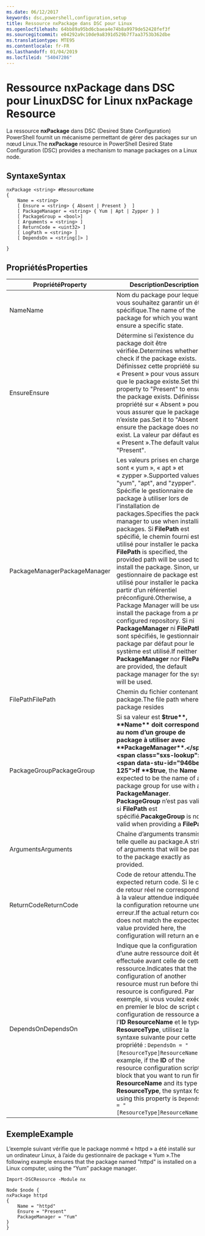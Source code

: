 ```yaml
---
ms.date: 06/12/2017
keywords: dsc,powershell,configuration,setup
title: Ressource nxPackage dans DSC pour Linux
ms.openlocfilehash: 64bb89a95bd6cbaea4e74b8a9979de52428fef3f
ms.sourcegitcommit: e04292a9c10de9a8391d529b7f7aa3753b362dbe
ms.translationtype: MTE95
ms.contentlocale: fr-FR
ms.lasthandoff: 01/04/2019
ms.locfileid: "54047286"
---
```

# <a name="dsc-for-linux-nxpackage-resource"></a><span data-ttu-id="946be-103">Ressource nxPackage dans DSC pour Linux</span><span class="sxs-lookup"><span data-stu-id="946be-103">DSC for Linux nxPackage Resource</span></span>

<span data-ttu-id="946be-104">La ressource **nxPackage** dans DSC (Desired State Configuration) PowerShell fournit un mécanisme permettant de gérer des packages sur un nœud Linux.</span><span class="sxs-lookup"><span data-stu-id="946be-104">The **nxPackage** resource in PowerShell Desired State Configuration (DSC) provides a mechanism to manage packages on a Linux node.</span></span>

## <a name="syntax"></a><span data-ttu-id="946be-105">Syntaxe</span><span class="sxs-lookup"><span data-stu-id="946be-105">Syntax</span></span>

```
nxPackage <string> #ResourceName
{
    Name = <string>
    [ Ensure = <string> { Absent | Present }  ]
    [ PackageManager = <string> { Yum | Apt | Zypper } ]
    [ PackageGroup = <bool>]
    [ Arguments = <string> ]
    [ ReturnCode = <uint32> ]
    [ LogPath = <string> ]
    [ DependsOn = <string[]> ]

}
```

## <a name="properties"></a><span data-ttu-id="946be-106">Propriétés</span><span class="sxs-lookup"><span data-stu-id="946be-106">Properties</span></span>

|  <span data-ttu-id="946be-107">Propriété</span><span class="sxs-lookup"><span data-stu-id="946be-107">Property</span></span> |  <span data-ttu-id="946be-108">Description</span><span class="sxs-lookup"><span data-stu-id="946be-108">Description</span></span> |
|---|---|
| <span data-ttu-id="946be-109">Name</span><span class="sxs-lookup"><span data-stu-id="946be-109">Name</span></span>| <span data-ttu-id="946be-110">Nom du package pour lequel vous souhaitez garantir un état spécifique.</span><span class="sxs-lookup"><span data-stu-id="946be-110">The name of the package for which you want to ensure a specific state.</span></span>|
| <span data-ttu-id="946be-111">Ensure</span><span class="sxs-lookup"><span data-stu-id="946be-111">Ensure</span></span>| <span data-ttu-id="946be-112">Détermine si l’existence du package doit être vérifiée.</span><span class="sxs-lookup"><span data-stu-id="946be-112">Determines whether to check if the package exists.</span></span> <span data-ttu-id="946be-113">Définissez cette propriété sur « Present » pour vous assurer que le package existe.</span><span class="sxs-lookup"><span data-stu-id="946be-113">Set this property to "Present" to ensure the package exists.</span></span> <span data-ttu-id="946be-114">Définissez la propriété sur « Absent » pour vous assurer que le package n’existe pas.</span><span class="sxs-lookup"><span data-stu-id="946be-114">Set it to "Absent" to ensure the package does not exist.</span></span> <span data-ttu-id="946be-115">La valeur par défaut est « Present ».</span><span class="sxs-lookup"><span data-stu-id="946be-115">The default value is "Present".</span></span>|
| <span data-ttu-id="946be-116">PackageManager</span><span class="sxs-lookup"><span data-stu-id="946be-116">PackageManager</span></span>| <span data-ttu-id="946be-117">Les valeurs prises en charge sont « yum », « apt » et « zypper ».</span><span class="sxs-lookup"><span data-stu-id="946be-117">Supported values are "yum", "apt", and "zypper".</span></span> <span data-ttu-id="946be-118">Spécifie le gestionnaire de package à utiliser lors de l’installation de packages.</span><span class="sxs-lookup"><span data-stu-id="946be-118">Specifies the package manager to use when installing packages.</span></span> <span data-ttu-id="946be-119">Si **FilePath** est spécifié, le chemin fourni est utilisé pour installer le package.</span><span class="sxs-lookup"><span data-stu-id="946be-119">If **FilePath** is specified, the provided path will be used to install the package.</span></span> <span data-ttu-id="946be-120">Sinon, un gestionnaire de package est utilisé pour installer le package à partir d’un référentiel préconfiguré.</span><span class="sxs-lookup"><span data-stu-id="946be-120">Otherwise, a Package Manager will be used to install the package from a pre-configured repository.</span></span> <span data-ttu-id="946be-121">Si ni **PackageManager** ni **FilePath** ne sont spécifiés, le gestionnaire de package par défaut pour le système est utilisé.</span><span class="sxs-lookup"><span data-stu-id="946be-121">If neither **PackageManager** nor **FilePath** are provided, the default package manager for the system will be used.</span></span>|
| <span data-ttu-id="946be-122">FilePath</span><span class="sxs-lookup"><span data-stu-id="946be-122">FilePath</span></span>| <span data-ttu-id="946be-123">Chemin du fichier contenant le package.</span><span class="sxs-lookup"><span data-stu-id="946be-123">The file path where the package resides</span></span>|
| <span data-ttu-id="946be-124">PackageGroup</span><span class="sxs-lookup"><span data-stu-id="946be-124">PackageGroup</span></span>| <span data-ttu-id="946be-125">Si sa valeur est **$true**, **Name** doit correspondre au nom d’un groupe de package à utiliser avec **PackageManager**.</span><span class="sxs-lookup"><span data-stu-id="946be-125">If **$true**, the **Name** is expected to be the name of a package group for use with a **PackageManager**.</span></span> <span data-ttu-id="946be-126">**PackageGroup** n’est pas valide si **FilePath** est spécifié.</span><span class="sxs-lookup"><span data-stu-id="946be-126">**PacakgeGroup** is not valid when providing a **FilePath**.</span></span>|
| <span data-ttu-id="946be-127">Arguments</span><span class="sxs-lookup"><span data-stu-id="946be-127">Arguments</span></span>| <span data-ttu-id="946be-128">Chaîne d’arguments transmise telle quelle au package.</span><span class="sxs-lookup"><span data-stu-id="946be-128">A string of arguments that will be passed to the package exactly as provided.</span></span>|
| <span data-ttu-id="946be-129">ReturnCode</span><span class="sxs-lookup"><span data-stu-id="946be-129">ReturnCode</span></span>| <span data-ttu-id="946be-130">Code de retour attendu.</span><span class="sxs-lookup"><span data-stu-id="946be-130">The expected return code.</span></span> <span data-ttu-id="946be-131">Si le code de retour réel ne correspond pas à la valeur attendue indiquée ici, la configuration retourne une erreur.</span><span class="sxs-lookup"><span data-stu-id="946be-131">If the actual return code does not match the expected value provided here, the configuration will return an error.</span></span>|
| <span data-ttu-id="946be-132">DependsOn</span><span class="sxs-lookup"><span data-stu-id="946be-132">DependsOn</span></span> | <span data-ttu-id="946be-133">Indique que la configuration d’une autre ressource doit être effectuée avant celle de cette ressource.</span><span class="sxs-lookup"><span data-stu-id="946be-133">Indicates that the configuration of another resource must run before this resource is configured.</span></span> <span data-ttu-id="946be-134">Par exemple, si vous voulez exécuter en premier le bloc de script de configuration de ressource ayant l’**ID** **ResourceName** et le type **ResourceType**, utilisez la syntaxe suivante pour cette propriété : `DependsOn = "[ResourceType]ResourceName"`.</span><span class="sxs-lookup"><span data-stu-id="946be-134">For example, if the **ID** of the resource configuration script block that you want to run first is **ResourceName** and its type is **ResourceType**, the syntax for using this property is `DependsOn = "[ResourceType]ResourceName"`.</span></span>|

## <a name="example"></a><span data-ttu-id="946be-135">Exemple</span><span class="sxs-lookup"><span data-stu-id="946be-135">Example</span></span>

<span data-ttu-id="946be-136">L’exemple suivant vérifie que le package nommé « httpd » a été installé sur un ordinateur Linux, à l’aide du gestionnaire de package « Yum ».</span><span class="sxs-lookup"><span data-stu-id="946be-136">The following example ensures that the package named "httpd" is installed on a Linux computer, using the “Yum” package manager.</span></span>

```
Import-DSCResource -Module nx

Node $node {
nxPackage httpd
{
    Name = "httpd"
    Ensure = "Present"
    PackageManager = "Yum"
}
}
```